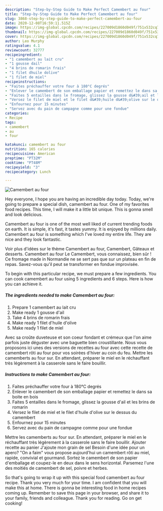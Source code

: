 ```yaml
---
description: "Step-by-Step Guide to Make Perfect Camembert au four"
title: "Step-by-Step Guide to Make Perfect Camembert au four"
slug: 3868-step-by-step-guide-to-make-perfect-camembert-au-four
date: 2020-12-08T16:59:11.515Z
image: https://img-global.cpcdn.com/recipes/227009d1860d049f/751x532cq70/camembert-au-four-photo-principale-de-la-recette.jpg
thumbnail: https://img-global.cpcdn.com/recipes/227009d1860d049f/751x532cq70/camembert-au-four-photo-principale-de-la-recette.jpg
cover: https://img-global.cpcdn.com/recipes/227009d1860d049f/751x532cq70/camembert-au-four-photo-principale-de-la-recette.jpg
author: Leo Murphy
ratingvalue: 4.1
reviewcount: 32777
recipeingredient:
- "1 camembert au lait cru"
- "1 gousse dail"
- "4 brins de romarin frais"
- "1 filet dhuile dolive"
- "1 filet de miel"
recipeinstructions:
- "Faites préchauffer votre four à 180°C degrés"
- "Enlever le camembert de son emballage papier et remettez le dans sa boite en bois"
- "Faites 5 entailles dans le fromage, glissez la gousse d&#39;ail et les brins de romarin"
- "Versez le filet de miel et le filet d&#39;huile d&#39;olive sur le dessus du camembert"
- "Enfournez pour 15 minutes"
- "Servez avec du pain de campagne comme pour une fondue"
categories:
- Recipe
tags:
- camembert
- au
- four

katakunci: camembert au four 
nutrition: 165 calories
recipecuisine: American
preptime: "PT32M"
cooktime: "PT48M"
recipeyield: "3"
recipecategory: Lunch

---
```



![Camembert au four](https://img-global.cpcdn.com/recipes/227009d1860d049f/751x532cq70/camembert-au-four-photo-principale-de-la-recette.jpg)

Hey everyone, I hope you are having an incredible day today. Today, we're going to prepare a special dish, camembert au four. One of my favorites food recipes. This time, I will make it a little bit unique. This is gonna smell and look delicious.

Camembert au four is one of the most well liked of current trending foods on earth. It is simple, it's fast, it tastes yummy. It is enjoyed by millions daily. Camembert au four is something which I've loved my entire life. They are nice and they look fantastic.

Voir plus d&#39;idées sur le thème Camembert au four, Camembert, Gâteaux et desserts. Camembert au four Le Camembert, vous connaissez, bien sûr ! Ce fromage made in Normandie ne se sert pas que sur un plateau en fin de repas. Savez-vous qu&#39;il peut se transformer en fondue improvisée.


To begin with this particular recipe, we must prepare a few ingredients. You can cook camembert au four using 5 ingredients and 6 steps. Here is how you can achieve it.

<!--inarticleads1-->

##### The ingredients needed to make Camembert au four:

1. Prepare 1 camembert au lait cru
1. Make ready 1 gousse d&#39;ail
1. Take 4 brins de romarin frais
1. Make ready 1 filet d&#39;huile d&#39;olive
1. Make ready 1 filet de miel


Avec sa croûte duveteuse et son coeur fondant et crémeux que l&#39;on aime parfois juste déguster avec une baguette bien croustillante. Nous vous proposons ici unes des versions de recettes au four avec cette recette de camembert rôti au four pour vos soirées d&#39;hiver au coin du feu. Mettre les camemberts au four sur. En attendant, préparer le miel en le réchauffant très légèrement à la casserole sans le faire bouillir. 

<!--inarticleads2-->

##### Instructions to make Camembert au four:

1. Faites préchauffer votre four à 180°C degrés
1. Enlever le camembert de son emballage papier et remettez le dans sa boite en bois
1. Faites 5 entailles dans le fromage, glissez la gousse d&#39;ail et les brins de romarin
1. Versez le filet de miel et le filet d&#39;huile d&#39;olive sur le dessus du camembert
1. Enfournez pour 15 minutes
1. Servez avec du pain de campagne comme pour une fondue


Mettre les camemberts au four sur. En attendant, préparer le miel en le réchauffant très légèrement à la casserole sans le faire bouillir. Ajouter recette au panier J&#39;ajoute mon grain de sel Besoin d&#39;une idée pour un apero? &#34;On a faim&#34; vous propose aujourd&#39;hui un camembert rôti au miel, rapide, convivial et gourmand. Sortez le camembert de son papier d&#39;emballage et coupez-le en deux dans le sens horizontal. Parsemez l&#39;une des moitiés de camembert de sel, poivre et herbes. 

So that's going to wrap it up with this special food camembert au four recipe. Thank you very much for your time. I am confident that you will make this at home. There is gonna be interesting food in home recipes coming up. Remember to save this page in your browser, and share it to your family, friends and colleague. Thank you for reading. Go on get cooking!
